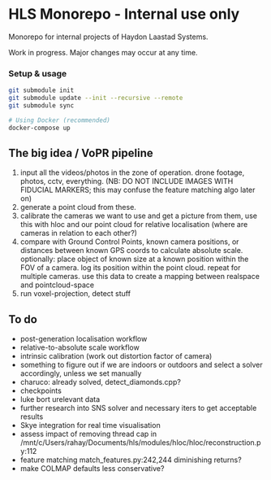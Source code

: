# HLS Monorepo - Internal use only

Monorepo for internal projects of Haydon Laastad Systems.

Work in progress. Major changes may occur at any time.

### Setup & usage

```bash
git submodule init
git submodule update --init --recursive --remote
git submodule sync

# Using Docker (recommended)
docker-compose up
```

## The big idea / VoPR pipeline
1. input all the videos/photos in the zone of operation. drone footage, photos, cctv, everything. (NB: DO NOT INCLUDE IMAGES WITH FIDUCIAL MARKERS; this may confuse the feature matching algo later on)
2. generate a point cloud from these.
3. calibrate the cameras we want to use and get a picture from them, use this with hloc and our point cloud for relative localisation (where are cameras in relation to each other?)
4. compare with Ground Control Points, known camera positions, or distances between known GPS coords to calculate absolute scale.
optionally: place object of known size at a known position within the FOV of a camera. log its position within the point cloud. repeat for multiple cameras. use this data to create a mapping between realspace and pointcloud-space
5. run voxel-projection, detect stuff

## To do
- post-generation localisation workflow
- relative-to-absolute scale workflow
- intrinsic calibration (work out distortion factor of camera)
- something to figure out if we are indoors or outdoors and select a solver accordingly, unless we set manually
- charuco: already solved, detect_diamonds.cpp?
- checkpoints
- luke bort urelevant data
- further research into SNS solver and necessary iters to get acceptable results
- Skye integration for real time visualisation
- assess impact of removing thread cap in /mnt/c/Users/rahay/Documents/hls/modules/hloc/hloc/reconstruction.py:112
- feature matching match_features.py:242,244 diminishing returns?
- make COLMAP defaults less conservative?